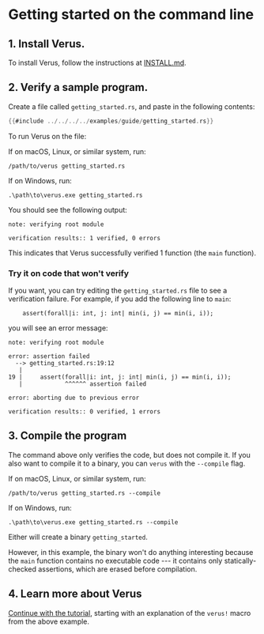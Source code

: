 # Getting started on the command line

## 1. Install Verus.

To install Verus, follow the instructions at [INSTALL.md](https://github.com/verus-lang/verus/blob/main/INSTALL.md).

## 2. Verify a sample program.

Create a file called `getting_started.rs`, and paste in the following contents:

```rust
{{#include ../../../../examples/guide/getting_started.rs}}
```

To run Verus on the file:

If on macOS, Linux, or similar system, run:

```
/path/to/verus getting_started.rs
```

If on Windows, run:

```
.\path\to\verus.exe getting_started.rs
```

You should see the following output:

```
note: verifying root module

verification results:: 1 verified, 0 errors
```

This indicates that Verus successfully verified 1 function (the `main` function).

### Try it on code that won't verify

If you want, you can try editing the `getting_started.rs` file
to see a verification failure.
For example, if you add the following line to `main`:

```
    assert(forall|i: int, j: int| min(i, j) == min(i, i));
```

you will see an error message:

```
note: verifying root module

error: assertion failed
  --> getting_started.rs:19:12
   |
19 |     assert(forall|i: int, j: int| min(i, j) == min(i, i));
   |            ^^^^^^ assertion failed

error: aborting due to previous error

verification results:: 0 verified, 1 errors
```

## 3. Compile the program

The command above only verifies the code, but does not compile it. If you also want to compile
it to a binary, you can `verus` with the `--compile` flag.

If on macOS, Linux, or similar system, run:

```
/path/to/verus getting_started.rs --compile
```

If on Windows, run:

```
.\path\to\verus.exe getting_started.rs --compile
```

Either will create a binary `getting_started`.

However, in this example, the binary won't do anything interesting
because the `main` function contains no executable code ---
it contains only statically-checked assertions,
which are erased before compilation.

## 4. Learn more about Verus

[Continue with the tutorial](./verus_macro_intro.md), starting with an explanation of the `verus!` macro from the above example.
